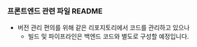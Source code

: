 ### 프론트엔드 관련 파일 README
- 버전 관리 편의를 위해 같은 리포지토리에서 코드를 관리하고 있으나
  - 빌드 및 파이프라인은 백엔드 코드와 별도로 구성할 예정입니다.
